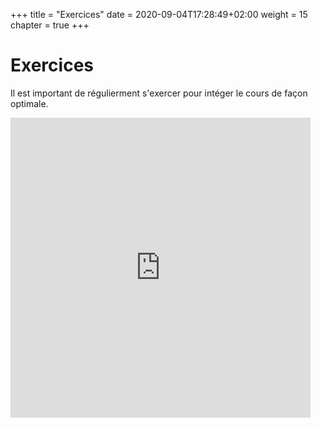 +++
  title = "Exercices"
  date = 2020-09-04T17:28:49+02:00
  weight = 15
  chapter = true
+++

# Exercices

Il est important de régulierment s'exercer pour intéger le cours de façon optimale.

<iframe src="https://giphy.com/embed/UvvK8rOSHPxgjo9ryD" width="480" height="480" frameBorder="0" class="giphy-embed" allowFullScreen></iframe>